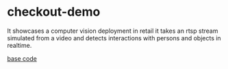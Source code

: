 # checkout-demo


It showcases a computer vision deployment in retail it takes an rtsp stream simulated from a video and detects interactions with persons and objects in realtime.

[base code](https://github.com/riacheruvu/openvino_notebooks/tree/recipes/recipes/automated_self_checkout)